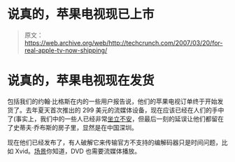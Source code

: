 # 说真的，苹果电视现已上市

> 原文：<https://web.archive.org/web/http://techcrunch.com/2007/03/20/for-real-apple-tv-now-shipping/>

# 说真的，苹果电视现在发货

包括我们的约翰·比格斯在内的一些用户报告说，他们的苹果电视订单终于开始发货了。去年夏天首次推出的 299 美元的流媒体设备，现在应该已经在人们的手中了(事实上，我们中的一些人已经非常[坐立不安](https://web.archive.org/web/20130628180555/http://crunchgear.com/2007/03/14/appletv-shipping/)，但最后一刻的延误让他们都留在了史蒂夫·乔布斯的房子里，显然是在中国深圳。

现在他们已经发布了，有人破解它来传输官方不支持的编解码器只是时间问题，比如 Xvid。[场景](https://web.archive.org/web/20130628180555/http://en.wikipedia.org/wiki/The_scene)你知道，DVD 也需要流媒体播放。